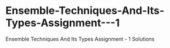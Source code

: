 # Ensemble-Techniques-And-Its-Types-Assignment---1
Ensemble Techniques And Its Types Assignment - 1 Solutions
